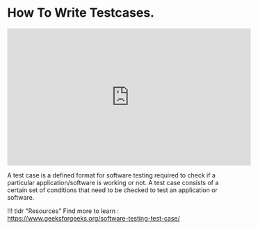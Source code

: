 # How To Write Testcases.

<iframe width="560" height="315" src="https://www.youtube.com/embed/MMa4AVdBCZY" title="YouTube video player" frameborder="0" allow="accelerometer; autoplay; clipboard-write; encrypted-media; gyroscope; picture-in-picture" allowfullscreen></iframe>

A test case is a defined format for software testing required to check if a particular application/software is working or not. A test case consists of a certain set of conditions that need to be checked to test an application or software.


!!! tldr "Resources"
    Find more to learn : <a target="_blank" href="https://www.geeksforgeeks.org/software-testing-test-case/">https://www.geeksforgeeks.org/software-testing-test-case/</a>

